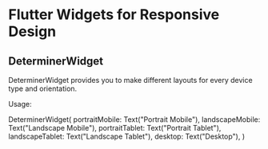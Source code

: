 # Flutter Widgets for Responsive Design

## DeterminerWidget
DeterminerWidget provides you to make different layouts for every device type and orientation.

Usage:

DeterminerWidget(
          portraitMobile: Text("Portrait Mobile"),
          landscapeMobile: Text("Landscape Mobile"),
          portraitTablet: Text("Portrait Tablet"),
          landscapeTablet: Text("Landscape Tablet"),
          desktop: Text("Desktop"),
        )
